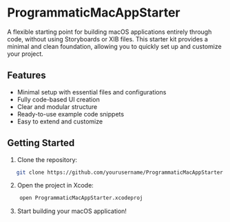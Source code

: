 # ProgrammaticMacAppStarter

A flexible starting point for building macOS applications entirely through code, without using Storyboards or XIB files. This starter kit provides a minimal and clean foundation, allowing you to quickly set up and customize your project.

## Features
- Minimal setup with essential files and configurations
- Fully code-based UI creation
- Clear and modular structure
- Ready-to-use example code snippets
- Easy to extend and customize

## Getting Started
1. Clone the repository:
```sh
   git clone https://github.com/yourusername/ProgrammaticMacAppStarter.git
```

2. Open the project in Xcode:
```sh
    open ProgrammaticMacAppStarter.xcodeproj
```

3. Start building your macOS application!


